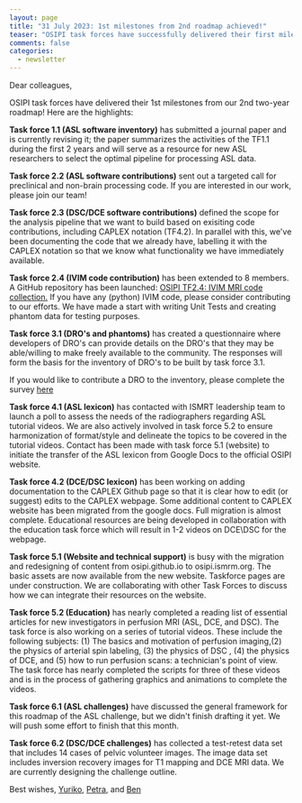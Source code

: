 ```yaml
---
layout: page
title: "31 July 2023: 1st milestones from 2nd roadmap achieved!"
teaser: "OSIPI task forces have successfully delivered their first milestones."
comments: false
categories:
  - newsletter
---
```


Dear colleagues,

OSIPI task forces have delivered their 1st milestones from our 2nd two-year roadmap! Here are the highlights:

**Task force 1.1 (ASL software inventory)** has submitted a journal paper and is currently revising it; the paper summarizes the activities of the TF1.1 during the first 2 years and will serve as a resource for new ASL researchers to select the optimal pipeline for processing ASL data. 

**Task force 2.2 (ASL software contributions)** sent out a targeted call for preclinical and non-brain processing code. If you are interested in our work, please join our team! 

**Task force 2.3 (DSC/DCE software contributions)** defined the scope for the analysis pipeline that we want to build based on exisiting code contributions, including CAPLEX notation (TF4.2). In parallel with this, we've been documenting the code that we already have, labelling it with the CAPLEX notation so that we know what functionality we have immediately available. 

**Task force 2.4 (IVIM code contribution)** has been extended to 8 members. A GitHub repository has been launched: [OSIPI TF2.4: IVIM MRI code collection.](https://github.com/OSIPI/TF2.4_IVIM-MRI_CodeCollection) 
If you have any (python) IVIM code, please consider contributing to our efforts. 
We have made a start with writing Unit Tests and creating phantom data for testing purposes. 

**Task force 3.1 (DRO's and phantoms)** has created a questionnaire where developers of DRO's can provide details on the DRO's that they may be able/willing to make freely available to the community. The responses will form the basis for the inventory of DRO's to be built by task force 3.1.

If you would like to contribute a DRO to the inventory, please complete the survey [here](https://docs.google.com/forms/d/e/1FAIpQLSds0Ao-jAHrljckEBndGBnkAmOmkB1-YSdAHjFCDZijOS1ghw/viewform) 

**Task force 4.1 (ASL lexicon)** has contacted with ISMRT leadership team to launch a poll to assess the needs of the radiographers regarding ASL tutorial videos. We are also actively involved in task force 5.2 to ensure harmonization of format/style and delineate the topics to be covered in the tutorial videos. Contact has been made with task force 5.1 (website) to initiate the transfer of the ASL lexicon from Google Docs to the official OSIPI website. 

**Task force 4.2 (DCE/DSC lexicon)** has been working on adding documentation to the CAPLEX Github page so  that it is clear how to edit (or suggest) edits to the CAPLEX webpage. Some additional content to CAPLEX website has been migrated from the google docs. Full migration is almost complete. Educational resources are being developed in collaboration with the education task force which will result in 1-2 videos on DCE\DSC for the webpage. 

**Task force 5.1 (Website and technical support)** is busy with the migration and redesigning of content from osipi.github.io to osipi.ismrm.org. The basic assets are now available from the new website. Taskforce pages are under construction. We are collaborating with other Task Forces to discuss how we can integrate their resources on the website.

**Task force 5.2 (Education)** has nearly completed a reading list of essential articles for new investigators  in perfusion MRI (ASL, DCE, and DSC). The task force is also working on a series of tutorial videos. These include the following subjects: (1) The basics and motivation of perfusion imaging,(2) the physics of arterial spin labeling, (3) the physics of DSC , (4) the physics of DCE, and (5) how to run perfusion scans: a technician's point of view.  The task force has  nearly completed the scripts for three of these videos and is in the process of gathering graphics and animations to complete the videos. 

**Task force 6.1 (ASL challenges)** have discussed the general framework for this roadmap of the ASL challenge, but we didn't finish drafting it yet. We will push some effort to finish that this month.

**Task force 6.2 (DSC/DCE challenges)** has collected a test-retest data set that includes 14 cases of pelvic volunteer images. The image data set includes inversion recovery images for T1 mapping and DCE MRI data. We are currently designing the challenge outline.



Best wishes,
<a href="mailto:yuriko.suzuki@ndcn.ox.ac.uk">Yuriko</a>, <a href="mailto:p.v.houdt@nki.nl">Petra</a>, and <a href="mailto:ben.dickie@manchester.ac.uk">Ben</a>
